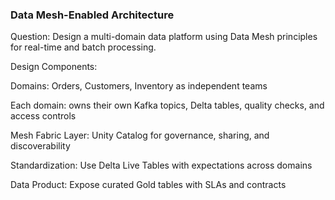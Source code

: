### Data Mesh-Enabled Architecture

Question:
Design a multi-domain data platform using Data Mesh principles for real-time and batch processing.

Design Components:

Domains: Orders, Customers, Inventory as independent teams

Each domain: owns their own Kafka topics, Delta tables, quality checks, and access controls

Mesh Fabric Layer: Unity Catalog for governance, sharing, and discoverability

Standardization: Use Delta Live Tables with expectations across domains

Data Product: Expose curated Gold tables with SLAs and contracts
